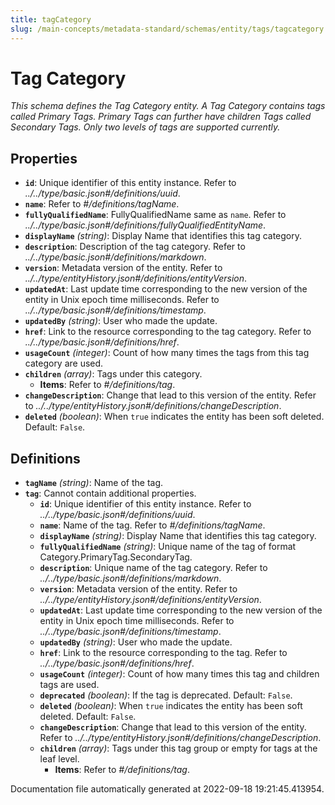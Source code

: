 ```yaml
---
title: tagCategory
slug: /main-concepts/metadata-standard/schemas/entity/tags/tagcategory
---
```


# Tag Category

*This schema defines the Tag Category entity. A Tag Category contains tags called Primary Tags. Primary Tags can further have children Tags called Secondary Tags. Only two levels of tags are supported currently.*

## Properties

- **`id`**: Unique identifier of this entity instance. Refer to *../../type/basic.json#/definitions/uuid*.
- **`name`**: Refer to *#/definitions/tagName*.
- **`fullyQualifiedName`**: FullyQualifiedName same as `name`. Refer to *../../type/basic.json#/definitions/fullyQualifiedEntityName*.
- **`displayName`** *(string)*: Display Name that identifies this tag category.
- **`description`**: Description of the tag category. Refer to *../../type/basic.json#/definitions/markdown*.
- **`version`**: Metadata version of the entity. Refer to *../../type/entityHistory.json#/definitions/entityVersion*.
- **`updatedAt`**: Last update time corresponding to the new version of the entity in Unix epoch time milliseconds. Refer to *../../type/basic.json#/definitions/timestamp*.
- **`updatedBy`** *(string)*: User who made the update.
- **`href`**: Link to the resource corresponding to the tag category. Refer to *../../type/basic.json#/definitions/href*.
- **`usageCount`** *(integer)*: Count of how many times the tags from this tag category are used.
- **`children`** *(array)*: Tags under this category.
  - **Items**: Refer to *#/definitions/tag*.
- **`changeDescription`**: Change that lead to this version of the entity. Refer to *../../type/entityHistory.json#/definitions/changeDescription*.
- **`deleted`** *(boolean)*: When `true` indicates the entity has been soft deleted. Default: `False`.
## Definitions

- **`tagName`** *(string)*: Name of the tag.
- **`tag`**: Cannot contain additional properties.
  - **`id`**: Unique identifier of this entity instance. Refer to *../../type/basic.json#/definitions/uuid*.
  - **`name`**: Name of the tag. Refer to *#/definitions/tagName*.
  - **`displayName`** *(string)*: Display Name that identifies this tag category.
  - **`fullyQualifiedName`** *(string)*: Unique name of the tag of format Category.PrimaryTag.SecondaryTag.
  - **`description`**: Unique name of the tag category. Refer to *../../type/basic.json#/definitions/markdown*.
  - **`version`**: Metadata version of the entity. Refer to *../../type/entityHistory.json#/definitions/entityVersion*.
  - **`updatedAt`**: Last update time corresponding to the new version of the entity in Unix epoch time milliseconds. Refer to *../../type/basic.json#/definitions/timestamp*.
  - **`updatedBy`** *(string)*: User who made the update.
  - **`href`**: Link to the resource corresponding to the tag. Refer to *../../type/basic.json#/definitions/href*.
  - **`usageCount`** *(integer)*: Count of how many times this tag and children tags are used.
  - **`deprecated`** *(boolean)*: If the tag is deprecated. Default: `False`.
  - **`deleted`** *(boolean)*: When `true` indicates the entity has been soft deleted. Default: `False`.
  - **`changeDescription`**: Change that lead to this version of the entity. Refer to *../../type/entityHistory.json#/definitions/changeDescription*.
  - **`children`** *(array)*: Tags under this tag group or empty for tags at the leaf level.
    - **Items**: Refer to *#/definitions/tag*.


Documentation file automatically generated at 2022-09-18 19:21:45.413954.
